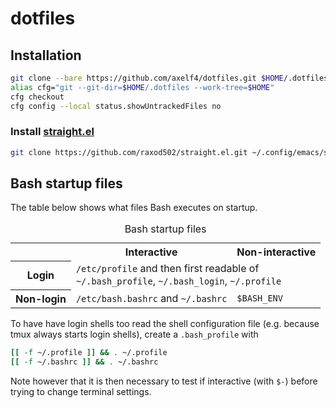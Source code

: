 # dotfiles

## Installation

```sh
git clone --bare https://github.com/axelf4/dotfiles.git $HOME/.dotfiles
alias cfg="git --git-dir=$HOME/.dotfiles --work-tree=$HOME"
cfg checkout
cfg config --local status.showUntrackedFiles no
```

### Install [straight.el]

```sh
git clone https://github.com/raxod502/straight.el.git ~/.config/emacs/straight/repos/straight.el
```

## Bash startup files

The table below shows what files Bash executes on startup.

<table>
	<caption>Bash startup files</caption>
	<tr>
		<td></td>
		<th scope="col">Interactive</th>
		<th scope="col">Non-interactive</th>
	</tr>
	<tr>
		<th scope="row">Login</th>
		<td colspan="2"><code>/etc/profile</code> and then first readable of<br><code>~/.bash_profile</code>, <code>~/.bash_login</code>, <code>~/.profile</code></td>
	</tr>
	<tr>
		<th scope="row">Non-login</th>
		<td><code>/etc/bash.bashrc</code> and <code>~/.bashrc</code></td>
		<td><code>$BASH_ENV</code></td>
	</tr>
</table>

To have have login shells too read the shell configuration file
(e.g. because tmux always starts login shells),
create a `.bash_profile` with
```bash
[[ -f ~/.profile ]] && . ~/.profile
[[ -f ~/.bashrc ]] && . ~/.bashrc
```
Note however that it is then necessary to test if interactive (with `$-`)
before trying to change terminal settings.

[straight.el]: https://github.com/raxod502/straight.el
